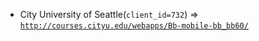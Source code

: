  - City University of Seattle(`client_id=732`) => [`http://courses.cityu.edu/webapps/Bb-mobile-bb_bb60/`](http://courses.cityu.edu/webapps/Bb-mobile-bb_bb60/)
